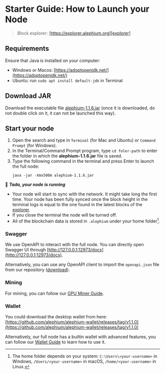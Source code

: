 # Starter Guide: How to Launch your Node

> Block explorer: [https://explorer.alephium.org][explorer]

## Requirements

Ensure that Java is installed on your computer:
- Windows or Macos: [https://adoptopenjdk.net/](https://adoptopenjdk.net/)
- Ubuntu: run `sudo apt install default-jdk` in Terminal

## Download JAR

Download the executable file [alephium-1.1.6.jar](https://github.com/alephium/alephium/releases/download/v1.1.6/alephium-1.1.6.jar) (once it is downloaded, do not double click on it, it can not be launched this way).

## Start your node

1. Open the search and type in `Terminal` (for Mac and Ubuntu) or `Command Prompt` (for Windows).
2. In the Terminal/Command Prompt program, type `cd foler-path` to enter the folder in which the **alephium-1.1.6.jar** file is saved.
3. Type the following command in the terminal and press Enter to launch the full node:
   ```shell
   java -jar -Xmx500m alephium-1.1.6.jar
   ```

🎉 _**Tada, your node is running**_

- Your node will start to sync with the network. It might take long the first time. Your node has been fully synced once the block height in the terminal logs is equal to the one found in the latest blocks of the [explorer].
- If you close the terminal the node will be turned off.
- All of the blockchain data is stored in `.alephium` under your home folder[^1].

### Swagger

We use OpenAPI to interact with the full node. You can directly open Swagger UI through [http://127.0.0.1:12973/docs](http://127.0.0.1:12973/docs).

Alternatively, you can use any OpenAPI client to
import the `openapi.json` file from our repository ([download](https://github.com/alephium/alephium/raw/master/api/src/main/resources/openapi.json)).

### Mining

For mining, you can follow our [GPU Miner Guide](GPU-Miner-Guide.md).

### Wallet

You could download the desktop wallet from here: [https://github.com/alephium/alephium-wallet/releases/tag/v1.1.0](https://github.com/alephium/alephium-wallet/releases/tag/v1.1.0)

Alternatively, our full node has a builtin wallet with advanced features, you can follow our [Wallet Guide](Wallet-Guide.md) to learn how to use it.


[^1]: The home folder depends on your system: `C:\Users\<your-username>` in Windows, `/Users/<your-username>` in macOS, `/home/<your-username>` in Linux.

[explorer]: https://explorer.alephium.org
